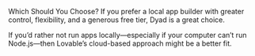 Which Should You Choose?
If you prefer a local app builder with greater control, flexibility, and a generous free tier, Dyad is a great choice.

If you’d rather not run apps locally—especially if your computer can’t run Node.js—then Lovable’s cloud-based approach might be a better fit.
